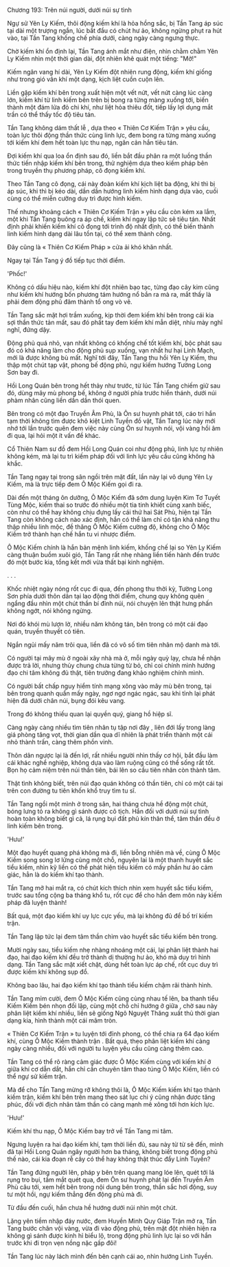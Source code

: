 




Chương 193: Trên núi người, dưới núi sự tình


Ngự sử Yên Ly Kiếm, thôi động kiếm khí là hỏa hồng sắc, bị Tần Tang áp súc tại dài một trượng ngắn, lúc bắt đầu có chút hư ảo, không ngừng phụt ra hút vào, tại Tần Tang khống chế phía dưới, càng ngày càng ngưng thực.

Chờ kiếm khí ổn định lại, Tần Tang ánh mắt như điện, nhìn chằm chằm Yên Ly Kiếm nhìn một thời gian dài, đột nhiên khẽ quát một tiếng: "Mở!"

Kiếm ngân vang hí dài, Yên Ly Kiếm đột nhiên rung động, kiếm khí giống như trong gió vân khí một dạng, kịch liệt cuồn cuộn lên.

Liền gặp kiếm khí bên trong xuất hiện một vết nứt, vết nứt càng lúc càng lớn, kiếm khí từ linh kiếm bên trên bị bong ra từng màng xuống tới, biến thành một đám lửa đỏ chi khí, như liệt hỏa thiêu đốt, tiếp lấy lợi dụng mắt trần có thể thấy tốc độ tiêu tán.

Tần Tang không dám thất lễ , dựa theo « Thiên Cơ Kiếm Trận » yêu cầu, toàn lực thôi động thần thức cùng linh lực, đem bong ra từng màng xuống tới kiếm khí đem hết toàn lực thu nạp, ngăn cản hắn tiêu tán.

Đợi kiếm khí qua loa ổn định sau đó, liền bắt đầu phân ra một luồng thần thức tiến nhập kiếm khí bên trong, thử nghiệm dựa theo kiếm pháp bên trong truyền thụ phương pháp, cô đọng kiếm khí.

Theo Tần Tang cô đọng, cái này đoàn kiếm khí kịch liệt ba động, khi thì bị áp súc, khi thì bị kéo dài, dần dần hướng linh kiếm hình dạng dựa vào, cuối cùng có thể miễn cưỡng duy trì được hình kiếm.

Thế nhưng khoảng cách « Thiên Cơ Kiếm Trận » yêu cầu còn kém xa lắm, một khi Tần Tang buông ra áp chế, kiếm khí ngay lập tức sẽ tiêu tán. Nhất định phải khiến kiếm khí cô đọng tới trình độ nhất định, có thể biến thành linh kiếm hình dạng dài lâu tồn tại, có thể xem thành công.

Đây cũng là « Thiên Cơ Kiếm Pháp » cửa ải khó khăn nhất.

Ngay tại Tần Tang ý đồ tiếp tục thời điểm.

'Phốc!'

Không có dấu hiệu nào, kiếm khí đột nhiên bạo tạc, từng đạo cây kim cũng như kiếm khí hướng bốn phương tám hướng nổ bắn ra mà ra, mắt thấy là phải đem động phủ đâm thành tổ ong vò vẽ.

Tần Tang sắc mặt hơi trầm xuống, kịp thời đem kiếm khí bên trong cái kia sợi thần thức tản mất, sau đó phất tay đem kiếm khí mẫn diệt, nhíu mày nghĩ nghĩ, đứng dậy.

Động phủ quá nhỏ, vạn nhất không có khống chế tốt kiếm khí, bộc phát sau đó có khả năng làm cho động phủ sụp xuống, vạn nhất hư hại Linh Mạch, mới là được không bù mất. Nghĩ tới đây, Tần Tang thu hồi Yên Ly Kiếm, thu thập một chút tạp vật, phong bế động phủ, ngự kiếm hướng Tường Long Sơn bay đi.

Hồi Long Quán bên trong hết thảy như trước, từ lúc Tần Tang chiếm giữ sau đó, dùng mây mù phong bế, không ở người phía trước hiển thánh, dưới núi phàm nhân cũng liền dần dần thói quen.

Bên trong có một đạo Truyền Âm Phù, là Ôn sư huynh phát tới, cáo tri hắn tạm thời không tìm được khô kiệt Linh Tuyền đồ vật, Tần Tang lúc này mới nhớ tới lần trước quên đem việc này cùng Ôn sư huynh nói, vội vàng hồi âm đi qua, lại hỏi một ít vấn đề khác.

Cổ Thiên Nam sư đồ đem Hồi Long Quán coi như động phủ, linh lực tự nhiên không kém, mà lại tu trì kiếm pháp đối với linh lực yêu cầu cũng không hà khắc.

Tần Tang ngay tại trong sân ngồi trên mặt đất, lần này lại vô dụng Yên Ly Kiếm, mà là trực tiếp đem Ô Mộc Kiếm gọi đi ra.

Dài đến một tháng ôn dưỡng, Ô Mộc Kiếm đã sớm dung luyện Kim Tơ Tuyết Tùng Mộc, kiếm thai so trước đó nhiều một tia tinh khiết cùng xanh biếc, còn như có thể hay không chịu đựng lấy cái thứ hai Sát Phù, hiện tại Tần Tang còn không cách nào xác định, hắn có thể làm chỉ có tận khả năng thu thập nhiều linh mộc, đề thăng Ô Mộc Kiếm cường độ, không cho Ô Mộc Kiếm trở thành hạn chế hắn tu vi nhược điểm.

Ô Mộc Kiếm chính là hắn bản mệnh linh kiếm, khống chế lại so Yên Ly Kiếm càng thuận buồm xuôi gió, Tần Tang rất nhẹ nhàng liền tiến hành đến trước đó một bước kia, tổng kết mới vừa thất bại kinh nghiệm.

. . .

Khốc nhiệt ngày nóng rốt cục đi qua, đến phong thu thời kỳ, Tường Long Sơn phía dưới thôn dân tại lao động thời điểm, chung quy không quên ngẩng đầu nhìn một chút thần bí đỉnh núi, nói chuyện lên thật hưng phấn không ngớt, nói không ngừng.

Nơi đó khói mù lượn lờ, nhiều năm không tán, bên trong có một cái đạo quán, truyền thuyết có tiên.

Ngắn ngủi mấy năm trôi qua, liền đã có vô số tìm tiên nhân mộ danh mà tới.

Có người tại mây mù ở ngoài xây nhà mà ở, mỗi ngày quỳ lạy, chưa hề nhận được trả lời, nhưng thủy chung chưa từng từ bỏ, chỉ coi chính mình hướng đạo chi tâm không đủ thật, tiên trưởng đang khảo nghiệm chính mình.

Có người bất chấp nguy hiểm tính mạng xông vào mây mù bên trong, tại bên trong quanh quẩn mấy ngày, ngơ ngơ ngác ngác, sau khi tỉnh lại phát hiện đã dưới chân núi, bụng đói kêu vang.

Trong đó không thiếu quan lại quyền quý, giang hồ hiệp sĩ.

Càng ngày càng nhiều tìm tiên nhân tụ tập nơi đây , liên đới lấy trong làng giá phòng tăng vọt, thời gian dần qua dĩ nhiên là phát triển thành một cái nhỏ thành trấn, càng thêm phồn vinh.

Thôn dân ngược lại là đến lợi, rất nhiều người nhìn thấy cơ hội, bắt đầu làm cái khác nghề nghiệp, không dựa vào làm ruộng cũng có thể sống rất tốt. Bọn họ cảm niệm trên núi thần tiên, bái lên so cầu tiên nhân còn thành tâm.

Thật tình không biết, trên núi đạo quán không có thần tiên, chỉ có một cái tại trên con đường tu tiên khốn khổ truy tìm tu sĩ.

Tần Tang ngồi một mình ở trong sân, hai tháng chưa hề động một chút, bóng lưng tỏ ra không gì sánh được cô tịch. Hắn đối với dưới núi sự tình hoàn toàn không biết gì cả, lá rụng bụi đất phủ kín thân thể, tâm thần đều ở linh kiếm bên trong.

'Hưu!'

Một đạo huyết quang phá không mà đi, liền bỗng nhiên mà về, cùng Ô Mộc Kiếm song song lơ lửng cùng một chỗ, nguyên lai là một thanh huyết sắc tiểu kiếm, nhìn kỹ liền có thể phát hiện tiểu kiếm có mấy phần hư ảo cảm giác, hẳn là do kiếm khí tạo thành.

Tần Tang mở hai mắt ra, có chút kích thích nhìn xem huyết sắc tiểu kiếm, trước sau tổng cộng ba tháng khổ tu, rốt cục để cho hắn đem môn này kiếm pháp đã luyện thành!

Bất quá, một đạo kiếm khí uy lực cực yếu, mà lại không đủ để bố trí kiếm trận.

Tần Tang lập tức lại đem tâm thần chìm vào huyết sắc tiểu kiếm bên trong.

Mười ngày sau, tiểu kiếm nhẹ nhàng nhoáng một cái, lại phân liệt thành hai đạo, hai đạo kiếm khí đều trở thành dị thường hư ảo, khó mà duy trì hình dạng. Tần Tang sắc mặt xiết chặt, dùng hết toàn lực áp chế, rốt cục duy trì được kiếm khí không sụp đổ.

Không bao lâu, hai đạo kiếm khí tạo thành tiểu kiếm chậm rãi thành hình.

Tần Tang mỉm cười, đem Ô Mộc Kiếm cũng cùng nhau tế lên, ba thanh tiểu Kiếm Kiếm bén nhọn đối lập, cùng một chỗ chỉ hướng ở giữa , chờ sau này phân liệt kiếm khí nhiều, liền sẽ giống Ngô Nguyệt Thăng xuất thủ thời gian dạng kia, hình thành một cái mâm tròn.

« Thiên Cơ Kiếm Trận » tu luyện tới đỉnh phong, có thể chia ra 64 đạo kiếm khí, cùng Ô Mộc Kiếm thành trận . Bất quá, theo phân liệt kiếm khí càng ngày càng nhiều, đối với người tu luyện yêu cầu cũng càng thêm cao.

Tần Tang có thể rõ ràng cảm giác được Ô Mộc Kiếm cùng với kiếm khí ở giữa khí cơ dẫn dắt, hắn chỉ cần chuyên tâm thao túng Ô Mộc Kiếm, liền có thể ngự sử kiếm trận.

Mà để cho Tần Tang mừng rỡ không thôi là, Ô Mộc Kiếm kiếm khí tạo thành kiếm trận, kiếm khí bên trên mang theo sát lục chi ý cũng nhận được tăng phúc, đối với địch nhân tâm thần có càng mạnh mẽ xông tới hơn kích lực.

'Hưu!'

Kiếm khí thu nạp, Ô Mộc Kiếm bay trở về Tần Tang mi tâm.

Ngưng luyện ra hai đạo kiếm khí, tạm thời liền đủ, sau này từ từ sẽ đến, mình đã tại Hồi Long Quán ngây người hơn ba tháng, không biết trong động phủ thế nào, cái kia đoạn rễ cây có thể hay không thật thúc đẩy Linh Tuyền?

Tần Tang đứng người lên, pháp y bên trên quang mang lóe lên, quét tới lá rụng tro bụi, tầm mắt quét qua, đem Ôn sư huynh phát lại đến Truyền Âm Phù câu tới, xem hết bên trong nội dung bên trong, thần sắc hơi động, suy tư một hồi, ngự kiếm thẳng đến động phủ mà đi.

Từ đầu đến cuối, hắn chưa hề hướng dưới núi nhìn một chút.

Lặng yên tiềm nhập đáy nước, đem Huyền Minh Quy Giáp Trận mở ra, Tần Tang bước chân vội vàng, vừa đi vào động phủ, trên mặt đột nhiên hiện ra không gì sánh được kinh hỉ biểu lộ, trong động phủ linh lực lại so với hắn trước khi đi trọn vẹn nồng nặc gấp đôi!

Tần Tang lúc này lách mình đến bên cạnh cái ao, nhìn hướng Linh Tuyền.




